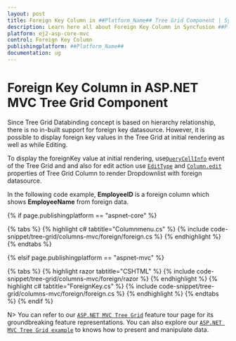 ```yaml
---
layout: post
title: Foreign Key Column in ##Platform_Name## Tree Grid Component | Syncfusion
description: Learn here all about Foreign Key Column in Syncfusion ##Platform_Name## Tree Grid component of Syncfusion Essential JS 2 and more.
platform: ej2-asp-core-mvc
control: Foreign Key Column
publishingplatform: ##Platform_Name##
documentation: ug
---
```


# Foreign Key Column in ASP.NET MVC Tree Grid Component

Since Tree Grid Databinding concept is based on hierarchy relationship, there is no in-built support for foreign key datasource. However, it is possible to display foreign key values in the Tree Grid at initial rendering as well as while Editing.

To display the foreignKey value at initial rendering, use[`QueryCellInfo`](https://help.syncfusion.com/cr/aspnetmvc-js2/Syncfusion.EJ2.TreeGrid.TreeGrid.html#Syncfusion_EJ2_TreeGrid_TreeGrid_QueryCellInfo) event of the Tree Grid and and also for edit action use [`EditType`](https://help.syncfusion.com/cr/aspnetmvc-js2/Syncfusion.EJ2.TreeGrid.TreeGridColumn.html#Syncfusion_EJ2_TreeGrid_TreeGridColumn_EditType) and [`Column.edit`](https://help.syncfusion.com/cr/aspnetmvc-js2/Syncfusion.EJ2.TreeGrid.TreeGridColumn.html#Syncfusion_EJ2_TreeGrid_TreeGridColumn_Edit) properties of Tree Grid Column to render Dropdownlist with foreign datasource.

In the following code example, **EmployeeID** is a foreign column which shows **EmployeeName** from foreign data.

{% if page.publishingplatform == "aspnet-core" %}

{% tabs %}
{% highlight c# tabtitle="Columnmenu.cs" %}
{% include code-snippet/tree-grid/columns-mvc/foreign/foreign.cs %}
{% endhighlight %}
{% endtabs %}

{% elsif page.publishingplatform == "aspnet-mvc" %}

{% tabs %}
{% highlight razor tabtitle="CSHTML" %}
{% include code-snippet/tree-grid/columns-mvc/foreign/razor %}
{% endhighlight %}
{% highlight c# tabtitle="ForeignKey.cs" %}
{% include code-snippet/tree-grid/columns-mvc/foreign/foreign.cs %}
{% endhighlight %}
{% endtabs %}
{% endif %}

N> You can refer to our [`ASP.NET MVC Tree Grid`](https://www.syncfusion.com/aspnet-mvc-ui-controls/tree-grid) feature tour page for its groundbreaking feature representations. You can also explore our [`ASP.NET MVC Tree Grid example`](https://ej2.syncfusion.com/aspnetmvc/TreeGrid/Overview#/material) to knows how to present and manipulate data.